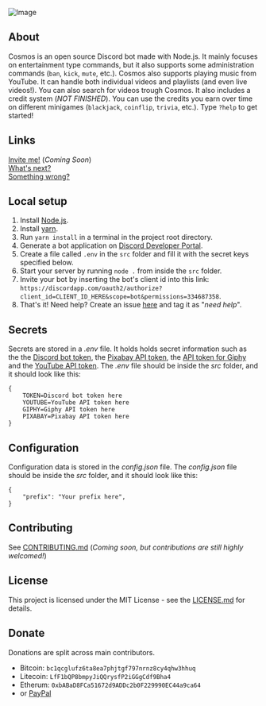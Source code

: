 ![Image](https://i.ibb.co/dLp1FSX/Untitled.png)

## About
Cosmos is an open source Discord bot made with Node.js. It mainly focuses on entertainment type commands, but it also supports some administration commands (`ban`, `kick`, `mute`, etc.). Cosmos also supports playing music from YouTube. It can handle both individual videos and playlists (and even live videos!). You can also search for videos trough Cosmos. It also includes a credit system (*NOT FINISHED*). You can use the credits you earn over time on different minigames (`blackjack`, `coinflip`, `trivia`, etc.). Type `?help` to get started!

## Links
[Invite me!]() (*Coming Soon*)  
[What's next?](https://github.com/jonassterud/Cosmos/projects/1)  
[Something wrong?](https://github.com/jonassterud/Cosmos/issues)  

## Local setup
1. Install [Node.js](https://nodejs.org/en/).
2. Install [yarn](https://classic.yarnpkg.com/en/docs/install/#windows-stable).
3. Run `yarn install` in a terminal in the project root directory.
4. Generate a bot application on [Discord Developer Portal](https://discordapp.com/developers/applications/).
5. Create a file called `.env` in the `src` folder and fill it with the secret keys specified below.
6. Start your server by running `node .` from inside the `src` folder.
7. Invite your bot by inserting the bot's client id into this link: `https://discordapp.com/oauth2/authorize?client_id=CLIENT_ID_HERE&scope=bot&permissions=334687358`.
8. That's it! Need help? Create an issue [here](https://github.com/jonassterud/Cosmos/issues) and tag it as "*need help*".
 
## Secrets
Secrets are stored in a *.env* file. It holds holds secret information such as the the [Discord bot token](https://discordapp.com/developers/applications/), the [Pixabay API token](https://pixabay.com/no/service/about/api/), the [API token for Giphy](https://developers.giphy.com/dashboard/) and the [YouTube API token](https://console.cloud.google.com/projectcreate). The *.env* file should be inside the *src* folder, and it should look like this:
```
{
    TOKEN=Discord bot token here
    YOUTUBE=YouTube API token here
    GIPHY=Giphy API token here
    PIXABAY=Pixabay API token here
}
```

## Configuration
Configuration data is stored in the *config.json* file. The *config.json* file should be inside the *src* folder, and it should look like this:
```
{
    "prefix": "Your prefix here",
}
```

## Contributing
See [CONTRIBUTING.md]() (*Coming soon, but contributions are still highly welcomed!*)

## License
This project is licensed under the MIT License - see the [LICENSE.md](https://github.com/jonassterud/Cosmos/blob/master/LICENSE) for details.

## Donate
Donations are split across main contributors.
* Bitcoin: `bc1qcglufz6ta8ea7phjtgf797nrnz8cy4qhw3hhuq`
* Litecoin: `LfF1bQP8bmpyJiQQrysfP2iGGgCdf9Bha4`
* Etherum: `0xbABaD8FCa51672d9ADDc2b0F229990EC44a9ca64`
* or [PayPal](paypal.me/jonassterud)
